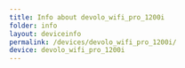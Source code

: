 ```yaml
---
title: Info about devolo_wifi_pro_1200i
folder: info
layout: deviceinfo
permalink: /devices/devolo_wifi_pro_1200i/
device: devolo_wifi_pro_1200i
---
```

